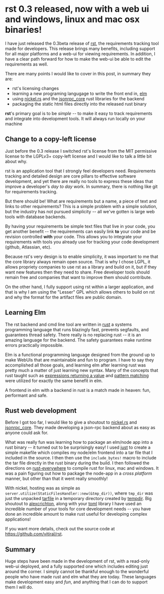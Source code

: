 # rst 0.3 released, now with a web ui and windows, linux and mac osx binaries!

I have just released the 0.3beta release of [rst](https://github.com/vitiral/rst/releases),
the requirements tracking tool made for developers. This release brings many benefits,
including support for all major platforms and a web-ui for viewing requirements. In
addition, I have a clear path forward for how to make the web-ui be able to edit
the requirements as well.

There are many points I would like to cover in this post, in summary they are:
- rst's licensing changes
- learning a new programing langugage to write the front end in, [elm](http://elm-lang.org/)
- using [nickel.rs](https://github.com/nickel-org/nickel.rs) and the
    [jsonrpc_core](https://github.com/ethcore/jsonrpc-core) rust libraries
    for the backend
- packaging the static html files directly into the released rust binary

**rst**'s primary goal is to be *simple* -- to make it easy to track requirements and
integrate into development tools. It will always run locally on your machine

## Change to a copy-left license
Just before the 0.3 release I switched rst's license from the MIT permissive
license to the LGPLv3+ copy-left license and I would like to talk a little bit
about why.

rst is an application tool that I strongly feel developers need. Requirements
tracking and detailed design are core pillars to effective software development,
and yet there are really no tools to express these ideas that improve a
developer's *day to day* work. In summary, there is nothing like git for
requirements tracking.

But there should be! What are requirements but a name,
a piece of text and links to other requirements? This is a simple problem with
a simple solution, but the industry has not pursued simplicity -- all we've
gotten is large web tools with database backends.

By having your requirements be simple text files that live in your code,
you get another benefit -- the requirements can easily link **to** your code
and be revision controlled **with** your code. This allows you to integrate
your requirements with tools you already use for tracking your code development
(github, Atlassian, etc).

Because rst's very design is to enable simplicity, it was important to me
that the core library always remain open source. That is why I chose LGPL, it
allows propriety companies to use rst as a library and build on it, but if
they want new features then they need to share. Free developer tools should
remain free and companies that want to improve them should contribute.

On the other hand, I fully support using rst within a larger application,
and that is why I am using the "Lesser" GPL which allows others to build
on rst and why the format for the artifact files are public domain.

## Learning Elm
The rst backend and cmd line tool are written in
[rust](https://www.rust-lang.org/en-US/) a systems programming language that
runs blazingly fast, prevents segfaults, and guarantees thread safety. There
really is no replacing rust -- it is an amazing language for the backend.
The safety guarantees make runtime errors practically impossible.

Elm is a functional programming language designed from the ground up to make
WebUIs that are maintainable and fun to program. I have to say they accomplished
all those goals, and learning elm after learning rust was pretty much a matter
of just learning new syntax. Many of the concepts that rust taught such as
[expressions returning a value](http://rustbyexample.com/expression.html)
and [pattern matching](http://rustbyexample.com/flow_control/match.html)
were utilized for exactly the same benefit in elm.

A frontend in elm with a backend in rust is a match made in heaven: fun,
performant and safe.

## Rust web development
Before I got too far, I would like to give a shoutout to
[nickel.rs](https://github.com/nickel-org/nickel.rs) and
[jsonrpc_core](https://github.com/ethcore/jsonrpc-core). They made developing
a json-rpc backend about as easy as anyone could ask for.

What was really fun was learning how to package an elm/node app into
a rust binary -- it turned out to be surprisingly easy! I used
[just](https://github.com/casey/just) to create a simple makefile which
compiles my node/elm frontend into a tar file that I included in the source.
I then then use the `include_bytes!` macro to include the tar file directly in
the rust binary during the build. I then followed the directions on
[rust-everywhere](https://github.com/japaric/rust-everywhere) to compile
rust for linux, mac and windows. It was a pain figuring out how to
package the node-app in a *cross platform* manner, but other than that
it went really smoothly!

With nickel, hosting was as simple as
`server.utilize(StaticFilesHandler::new(&tmp_dir))`, where `tmp_dir` was
just the unpacked [tarfile](https://github.com/alexcrichton/tar-rs)
in a temporary directory created by
[tempdir](https://github.com/rust-lang-nursery/tempdir). Big shoutout to
[alexcrichton](https://github.com/alexcrichton), along with your
[toml](https://github.com/alexcrichton/toml-rs) library I have used an
incredible number of your tools for core development needs -- you have
done an incredible amount to make rust useful for developing complex
applications!

If you want more details, check out the source code at
https://github.com/vitiral/rst.

## Summary
Huge steps have been made in the development of rst, with a read-only web-ui
deployed, and a fully supported one which includes editing just around the
corner. I simply cannot be thankful enough to the wonderful people who have made
rust and elm what they are today. These languages make development easy and
*fun*, and anything that I can do to support them I will do.
